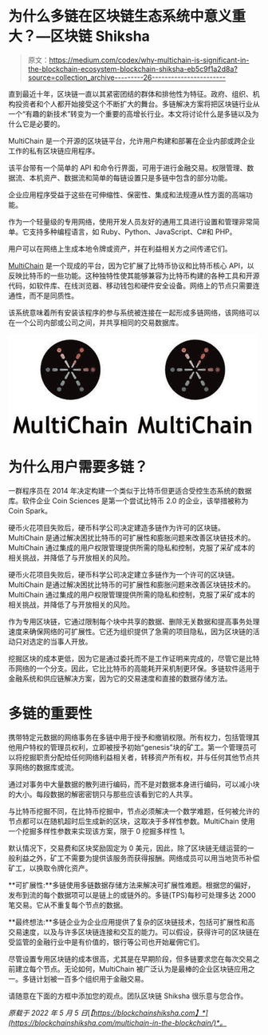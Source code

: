 # 为什么多链在区块链生态系统中意义重大？—区块链 Shiksha

> 原文：<https://medium.com/codex/why-multichain-is-significant-in-the-blockchain-ecosystem-blockchain-shiksha-eb5c9f1a2d8a?source=collection_archive---------26----------------------->

直到最近十年，区块链一直以其紧密团结的群体和排他性为特征。政府、组织、机构投资者和个人都开始接受这个不断扩大的舞台。多链解决方案将把区块链行业从一个“有趣的新技术”转变为一个重要的高增长行业。本文将讨论什么是多链以及为什么它是必要的。

MultiChain 是一个开源的区块链平台，允许用户构建和部署在企业内部或跨企业工作的私有区块链应用程序。

该平台带有一个简单的 API 和命令行界面，可用于进行金融交易。权限管理、数据流、本机资产、数据流和简单的每链设置只是多链中包含的部分功能。

企业应用程序受益于这些在可伸缩性、保密性、集成和法规遵从性方面的高端功能。

作为一个轻量级的专用网络，使用开发人员友好的通用工具进行设置和管理非常简单。它支持多种编程语言，如 Ruby、Python、JavaScript、C#和 PHP。

用户可以在网络上生成本地令牌或资产，并在利益相关方之间传递它们。

[MultiChain](https://multichain.org/) 是一个现成的平台，因为它扩展了比特币协议和比特币核心 API，以反映比特币的一些功能。这种独特性使其能够兼容为比特币构建的各种工具和开源代码，如软件库、在线浏览器、移动钱包和硬件安全设备。网络上的节点只需要连通性，而不是同质性。

该系统意味着所有安装该程序的参与系统被连接在一起形成多链网络，该网络可以在一个公司内部或公司之间，并共享相同的交易数据库。

![](img/0d5d53d7243645d12a394437b8f378e8.png)![](img/f18874205e8bed4de14102636a701e66.png)

# 为什么用户需要多链？

一群程序员在 2014 年决定构建一个类似于比特币但更适合受控生态系统的数据库。软件企业 Coin Sciences 是第一个尝试比特币 2.0 的企业，该举措被称为 Coin Spark。

硬币火花项目失败后，硬币科学公司决定建造多链作为许可的区块链。MultiChain 是通过解决困扰比特币的可扩展性和膨胀问题来改善区块链技术的。MultiChain 通过集成的用户权限管理提供所需的隐私和控制，克服了采矿成本的相关挑战，并降低了与开放相关的风险。

硬币火花项目失败后，硬币科学公司决定建立多链作为一个许可的区块链。MultiChain 是通过解决困扰比特币的可扩展性和膨胀问题来改善区块链技术的。MultiChain 通过集成的用户权限管理提供所需的隐私和控制，克服了采矿成本的相关挑战，并降低了与开放相关的风险。

作为专用区块链，它通过限制每个块中共享的数据、删除无关数据和提高事务处理速度来确保网络的可扩展性。它还为组织提供了急需的项目隐私，因为区块链的活动只对选定的当事人开放。

挖掘区块的成本更低，因为它是通过委托而不是工作证明来完成的，尽管它是比特币网络的一个分支。因此，它比比特币的高能耗开采机制更环保。多链软件适用于金融系统和供应链解决方案，因为它的交易速度和直接的数据存储方法。

# 多链的重要性

携带特定元数据的网络事务在多链中用于授予和撤销权限。所有权力，包括管理其他用户特权的管理员权利，立即被授予初始“genesis”块的矿工。第一个管理员可以将挖掘职责分配给任何网络利益相关者，转移资产所有权，并与任何其他节点共享网络的数据库或流。

通过对事务中大量数据的散列进行编码，而不是对数据本身进行编码，可以减小块的大小。每段数据的解密密钥只与那些应该看到它的人共享。

与比特币挖掘不同，在比特币挖掘中，节点必须解决一个数学难题，任何被允许的节点都可以在随机超时后生成新的区块，这取决于多样性参数。MultiChain 使用一个挖掘多样性参数来实现该方案，限于 0 挖掘多样性 1。

默认情况下，交易费和区块奖励固定为 0 美元，因此，除了区块链无缝运营的一般利益之外，矿工不需要为提供该服务而获得报酬。网络成员可以用当地货币补偿矿工，以换取令牌化资产。

**可扩展性:**多链使用多链数据存储方法来解决可扩展性难题。根据您的偏好，发布到流的每个数据项可以是链上的或链外的。多链(TPS)每秒可处理多达 2000 笔交易。它从不重复每个节点的数据。

**最终想法:**多链企业为企业应用提供了复杂的区块链技术，包括可扩展性和高交易速度，以及与许多区块链连接和交互的能力。可以假设，获得许可的区块链在受监管的金融行业中是有价值的，银行等公司也开始雇佣它们。

尽管设置专用区块链的成本很高，尤其是在早期阶段，但多链要求您在每次交易之前建立每个节点。无论如何，MultiChain 被广泛认为是最棒的企业区块链应用之一。多链计划被一百多个组织用于金融交易。

请随意在下面的方框中添加您的观点。团队区块链 Shiksha 很乐意与您合作。

*原载于 2022 年 5 月 5 日*[*【https://blockchainshiksha.com】*](https://blockchainshiksha.com/multichain-in-the-blockchain/)*。*